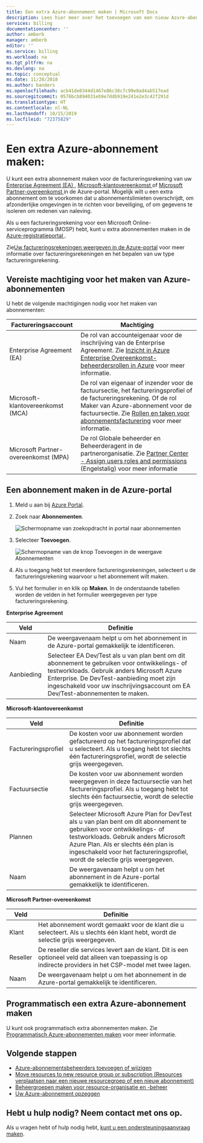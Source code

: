 ```yaml
---
title: Een extra Azure-abonnement maken | Microsoft Docs
description: Lees hier meer over het toevoegen van een nieuw Azure-abonnement in de Azure-portal.
services: billing
documentationcenter: ''
author: amberb
manager: amberb
editor: ''
ms.service: billing
ms.workload: na
ms.tgt_pltfrm: na
ms.devlang: na
ms.topic: conceptual
ms.date: 11/28/2018
ms.author: banders
ms.openlocfilehash: acb41de8344d1467e86c38c7c99e8ad4ab517ead
ms.sourcegitcommit: 0576bcb894031eb9e7ddb919e241e2e3c42f291d
ms.translationtype: HT
ms.contentlocale: nl-NL
ms.lasthandoff: 10/15/2019
ms.locfileid: "72375829"
---
```

# <a name="create-an-additional-azure-subscription"></a>Een extra Azure-abonnement maken:

U kunt een extra abonnement maken voor de factureringsrekening van uw [Enterprise Agreement (EA) ](https://azure.microsoft.com/pricing/enterprise-agreement/), [Microsoft-klantovereenkomst ](https://azure.microsoft.com/pricing/purchase-options/microsoft-customer-agreement/) of [Microsoft Partner-overeenkomst ](https://www.microsoft.com/licensing/news/introducing-microsoft-partner-agreement) in de Azure-portal. Mogelijk wilt u een extra abonnement om te voorkomen dat u abonnementslimieten overschrijdt, om afzonderlijke omgevingen in te richten voor beveiliging, of om gegevens te isoleren om redenen van naleving.

Als u een factureringsrekening voor een Microsoft Online-serviceprogramma (MOSP) hebt, kunt u extra abonnementen maken in de [Azure-registratieportal ](https://account.azure.com/signup?offer=ms-azr-0003p).

Zie[Uw factureringsrekeningen weergeven in de Azure-portal](billing-view-all-accounts.md) voor meer informatie over factureringsrekeningen en het bepalen van uw type factureringsrekening.

## <a name="permission-required-to-create-azure-subscriptions"></a>Vereiste machtiging voor het maken van Azure-abonnementen

U hebt de volgende machtigingen nodig voor het maken van abonnementen:

|Factureringsaccount  |Machtiging  |
|---------|---------|
|Enterprise Agreement (EA) |  De rol van accounteigenaar voor de inschrijving van de Enterprise Agreement. Zie [Inzicht in Azure Enterprise Overeenkomst-beheerdersrollen in Azure](billing-understand-ea-roles.md) voor meer informatie.    |
|Microsoft-klantovereenkomst (MCA) |  De rol van eigenaar of inzender voor de factuursectie, het factureringsprofiel of de factureringsrekening. Of de rol Maker van Azure-abonnement voor de factuursectie.  Zie [Rollen en taken voor abonnementsfacturering](billing-understand-mca-roles.md#subscription-billing-roles-and-tasks) voor meer informatie.    |
|Microsoft Partner-overeenkomst (MPA) |   De rol Globale beheerder en Beheerderagent in de partnerorganisatie. Zie [Partner Center - Assign users roles and permissions](https://docs.microsoft.com/partner-center/permissions-overview) (Engelstalig) voor meer informatie  |

## <a name="create-a-subscription-in-the-azure-portal"></a>Een abonnement maken in de Azure-portal

1. Meld u aan bij [Azure Portal](https://portal.azure.com).
1. Zoek naar **Abonnementen**.

   ![Schermopname van zoekopdracht in portal naar abonnementen](./media/billing-create-subscription/billing-search-subscription-portal.png)

1. Selecteer **Toevoegen**.

   ![Schermopname van de knop Toevoegen in de weergave Abonnementen](./media/billing-create-subscription/subscription-add.png)

1. Als u toegang hebt tot meerdere factureringsrekeningen, selecteert u de factureringsrekening waarvoor u het abonnement wilt maken.

1. Vul het formulier in en klik op **Maken**. In de onderstaande tabellen worden de velden in het formulier weergegeven per type factureringsrekening.

**Enterprise Agreement**

|Veld  |Definitie  |
|---------|---------|
|Naam     | De weergavenaam helpt u om het abonnement in de Azure-portal gemakkelijk te identificeren.  |
|Aanbieding     | Selecteer EA Dev/Test als u van plan bent om dit abonnement te gebruiken voor ontwikkelings- of testworkloads. Gebruik anders Microsoft Azure Enterprise. De DevTest-aanbieding moet zijn ingeschakeld voor uw inschrijvingsaccount om EA Dev/Test-abonnementen te maken.|

**Microsoft-klantovereenkomst**

|Veld  |Definitie  |
|---------|---------|
|Factureringsprofiel     | De kosten voor uw abonnement worden gefactureerd op het factureringsprofiel dat u selecteert. Als u toegang hebt tot slechts één factureringsprofiel, wordt de selectie grijs weergegeven.     |
|Factuursectie     | De kosten voor uw abonnement worden weergegeven in deze factuursectie van het factureringsprofiel. Als u toegang hebt tot slechts één factuursectie, wordt de selectie grijs weergegeven.  |
|Plannen     | Selecteer Microsoft Azure Plan for DevTest als u van plan bent om dit abonnement te gebruiken voor ontwikkelings- of testworkloads. Gebruik anders Microsoft Azure Plan. Als er slechts één plan is ingeschakeld voor het factureringsprofiel, wordt de selectie grijs weergegeven.  |
|Naam     | De weergavenaam helpt u om het abonnement in de Azure-portal gemakkelijk te identificeren.  |

**Microsoft Partner-overeenkomst**

|Veld  |Definitie  |
|---------|---------|
|Klant    | Het abonnement wordt gemaakt voor de klant die u selecteert. Als u slechts één klant hebt, wordt de selectie grijs weergegeven.  |
|Reseller    | De reseller die services levert aan de klant. Dit is een optioneel veld dat alleen van toepassing is op indirecte providers in het CSP-model met twee lagen. |
|Naam     | De weergavenaam helpt u om het abonnement in de Azure-portal gemakkelijk te identificeren.  |

## <a name="create-an-additional-azure-subscription-programmatically"></a>Programmatisch een extra Azure-abonnement maken

U kunt ook programmatisch extra abonnementen maken. Zie [Programmatisch Azure-abonnementen maken](../azure-resource-manager/programmatically-create-subscription.md) voor meer informatie.

## <a name="next-steps"></a>Volgende stappen

- [Azure-abonnementsbeheerders toevoegen of wijzigen](billing-add-change-azure-subscription-administrator.md)
- [Move resources to new resource group or subscription (Resources verplaatsen naar een nieuwe resourcegroep of een nieuw abonnement)](../azure-resource-manager/resource-group-move-resources.md?toc=/azure/billing/TOC.json)
- [Beheergroepen maken voor resource-organisatie en -beheer](../governance/management-groups/create.md?toc=/azure/billing/TOC.json)
- [Uw Azure-abonnement opzeggen](billing-how-to-cancel-azure-subscription.md)

## <a name="need-help-contact-us"></a>Hebt u hulp nodig? Neem contact met ons op.

Als u vragen hebt of hulp nodig hebt, [kunt u een ondersteuningsaanvraag maken](https://go.microsoft.com/fwlink/?linkid=2083458).
